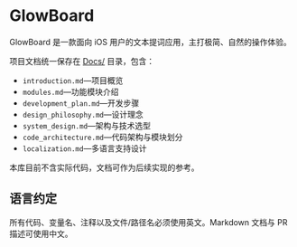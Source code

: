 # GlowBoard

GlowBoard 是一款面向 iOS 用户的文本提词应用，主打极简、自然的操作体验。

项目文档统一保存在 [Docs/](Docs/) 目录，包含：

- `introduction.md`—项目概览
- `modules.md`—功能模块介绍
- `development_plan.md`—开发步骤
- `design_philosophy.md`—设计理念
- `system_design.md`—架构与技术选型
- `code_architecture.md`—代码架构与模块划分
- `localization.md`—多语言支持设计

本库目前不含实际代码，文档可作为后续实现的参考。

## 语言约定
所有代码、变量名、注释以及文件/路径名必须使用英文。Markdown 文档与 PR 描述可使用中文。
